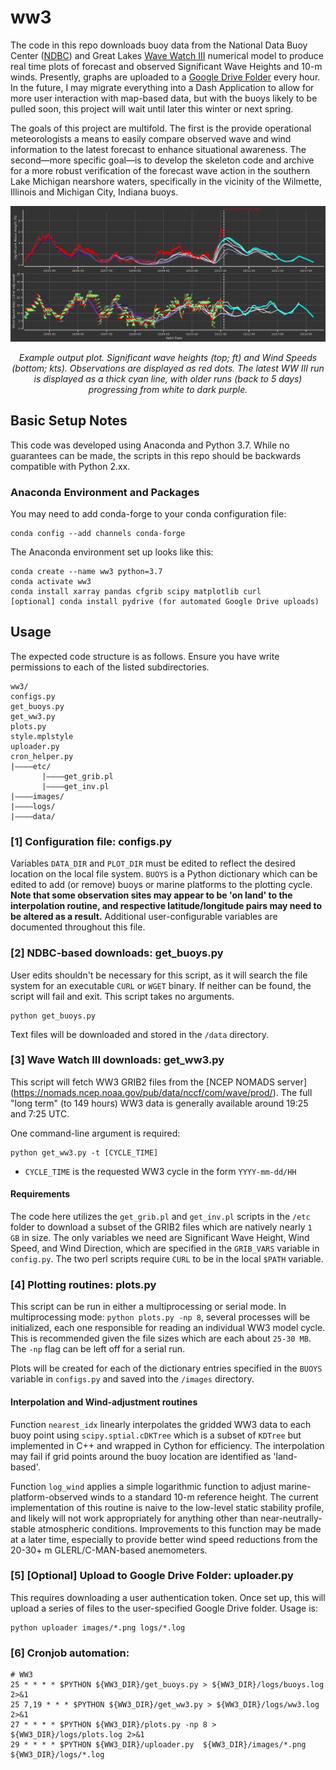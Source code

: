 


# ww3
The code in this repo downloads buoy data from the National Data Buoy Center ([NDBC](https://www.ndbc.noaa.gov/)) and Great Lakes [Wave Watch III](https://polar.ncep.noaa.gov/waves/wavewatch/) numerical model to produce real time plots of forecast and observed Significant Wave Heights and 10-m winds. Presently, graphs are uploaded to a [Google Drive Folder](https://drive.google.com/drive/folders/1PdbtaISRJxTEyEpOzfvP-BmgfyjUuetX?usp=sharing) every hour. In the future, I may migrate everything into a Dash Application to allow for more user interaction with map-based data, but with the buoys likely to be pulled soon, this project will wait until later this winter or next spring.

The goals of this project are multifold. The first is the provide operational meteorologists a means to easily compare observed wave and wind information to the latest forecast to enhance situational awareness. The second—more specific goal—is to develop the skeleton code and archive for a more robust verification of the forecast wave action in the southern Lake Michigan nearshore waters, specifically in the vicinity of the Wilmette, Illinois and Michigan City, Indiana buoys.

![](https://raw.githubusercontent.com/lcarlaw/ww3/main/images/45174.png)
<p align="center">
  <em>Example output plot. Significant wave heights (top; ft) and Wind Speeds (bottom; kts). Observations are displayed as red dots. The latest WW III run is displayed as a thick cyan line, with older runs (back to 5 days) progressing from white to dark purple.
  </em>
</p>

## Basic Setup Notes

This code was developed using Anaconda and Python 3.7. While no guarantees can be made, the scripts in this repo should be backwards compatible with Python 2.xx.

### Anaconda Environment and Packages

You may need to add conda-forge to your conda configuration file:

```
conda config --add channels conda-forge
```

The Anaconda environment set up looks like this:

```
conda create --name ww3 python=3.7
conda activate ww3
conda install xarray pandas cfgrib scipy matplotlib curl
[optional] conda install pydrive (for automated Google Drive uploads)
```

## Usage

The expected code structure is as follows. Ensure you have write permissions to each of the listed subdirectories.

```
ww3/
configs.py
get_buoys.py
get_ww3.py
plots.py
style.mplstyle
uploader.py
cron_helper.py
|————etc/
       |————get_grib.pl
       |————get_inv.pl
|————images/
|————logs/
|————data/
```

### [1] Configuration file: configs.py

Variables ```DATA_DIR``` and ```PLOT_DIR``` must be edited to reflect the desired location on the local file system. ```BUOYS``` is a Python dictionary which can be edited to add (or remove) buoys or marine platforms to the plotting cycle. **Note that some observation sites may appear to be 'on land' to the interpolation routine, and respective latitude/longitude pairs may need to be altered as a result.** Additional user-configurable variables are documented throughout this file.

### [2] NDBC-based downloads: get_buoys.py

User edits shouldn't be necessary for this script, as it will search the file system for an executable ```CURL``` or ```WGET``` binary. If neither can be found, the script will fail and exit. This script takes no arguments.

```
python get_buoys.py
```

Text files will be downloaded and stored in the ```/data``` directory.

### [3] Wave Watch III downloads: get_ww3.py

This script will fetch WW3 GRIB2 files from the [NCEP NOMADS server] (https://nomads.ncep.noaa.gov/pub/data/nccf/com/wave/prod/). The full "long term" (to 149 hours) WW3 data is generally available around 19:25 and 7:25 UTC.

One command-line argument is required:

```
python get_ww3.py -t [CYCLE_TIME]
```

 - ```CYCLE_TIME``` is the requested WW3 cycle in the form ```YYYY-mm-dd/HH```

#### Requirements

The code here utilizes the ```get_grib.pl``` and ```get_inv.pl``` scripts in the ```/etc``` folder to download a subset of the GRIB2 files which are natively nearly ```1 GB``` in size. The only variables we need are Significant Wave Height, Wind Speed, and Wind Direction, which are specified in the ```GRIB_VARS``` variable in ```config.py```. The two perl scripts require ```CURL``` to be in the local ```$PATH``` variable.

### [4] Plotting routines: plots.py

This script can be run in either a multiprocessing or serial mode. In multiprocessing mode: ```python plots.py -np 8```, several processes will be initialized, each one responsible for reading an individual WW3 model cycle. This is recommended given the file sizes which are each about ```25-30 MB```. The ```-np``` flag can be left off for a serial run.

Plots will be created for each of the dictionary entries specified in the ```BUOYS``` variable in ```configs.py``` and saved into the ```/images``` directory.

#### Interpolation and Wind-adjustment routines

Function ```nearest_idx``` linearly interpolates the gridded WW3 data to each buoy point using ```scipy.sptial.cDKTree``` which is a subset of ```KDTree``` but implemented in C++ and wrapped in Cython for efficiency. The interpolation may fail if grid points around the buoy location are identified as 'land-based'. 

Function ```log_wind``` applies a simple logarithmic function to adjust marine-platform-observed winds to a standard 10-m reference height. The current implementation of this routine is naive to the low-level static stability profile, and likely will not work appropriately for anything other than near-neutrally-stable atmospheric conditions. Improvements to this function may be made at a later time, especially to provide better wind speed reductions from the 20-30+ m GLERL/C-MAN-based anemometers.

### [5] [Optional] Upload to Google Drive Folder: uploader.py

This requires downloading a user authentication token. Once set up, this will upload a series of files to the user-specified Google Drive folder. Usage is:

```
python uploader images/*.png logs/*.log
```

### [6] Cronjob automation:

```
# WW3
25 * * * * $PYTHON ${WW3_DIR}/get_buoys.py > ${WW3_DIR}/logs/buoys.log 2>&1
25 7,19 * * * $PYTHON ${WW3_DIR}/get_ww3.py > ${WW3_DIR}/logs/ww3.log 2>&1
27 * * * * $PYTHON ${WW3_DIR}/plots.py -np 8 > ${WW3_DIR}/logs/plots.log 2>&1
29 * * * * $PYTHON ${WW3_DIR}/uploader.py  ${WW3_DIR}/images/*.png ${WW3_DIR}/logs/*.log
```
